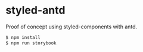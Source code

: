 # styled-antd

Proof of concept using styled-components with antd.

```bash
$ npm install
$ npm run storybook
```

